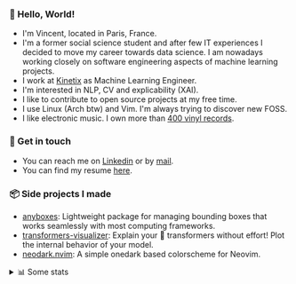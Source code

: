 ### 👋 Hello, World!

- I'm Vincent, located in Paris, France.
- I'm a former social science student and after few IT experiences I decided to move my career towards data science. I am nowadays working closely on software engineering aspects of machine learning projects.
- I work at [Kinetix](https://www.kinetix.tech/) as Machine Learning Engineer.
- I'm interested in NLP, CV and explicability (XAI).
- I like to contribute to open source projects at my free time.
- I use Linux (Arch btw) and Vim. I'm always trying to discover new FOSS.
- I like electronic music. I own more than [400 vinyl records](https://www.discogs.com/user/Voigt_Kampff/collection).

### 🔗 Get in touch

- You can reach me on [Linkedin](https://www.linkedin.com/in/vincent-duchauffour-3a9641155/) or by [mail](mailto:vincent.duchauffour@proton.me).
- You can find my resume [here](https://raw.githubusercontent.com/VDuchauffour/resume/main/resume.pdf).

### 📦 Side projects I made

- [anyboxes](https://github.com/VDuchauffour/anyboxes): Lightweight package for managing bounding boxes that works seamlessly with most computing frameworks.
- [transformers-visualizer](https://github.com/VDuchauffour/transformers-visualizer): Explain your 🤗 transformers without effort! Plot the internal behavior of your model. 
- [neodark.nvim](https://github.com/VDuchauffour/neodark.nvim): A simple onedark based colorscheme for Neovim.

<details><summary>📊 Some stats</summary>  
  
<p align="center">
  <img alt="VDuchauffour's github stats" src="https://github-readme-stats.vercel.app/api?username=VDuchauffour&include_all_commits=true&show_icons=true&theme=react"/>
  <br />
  <img alt="VDuchauffour's streak stats" src="https://streak-stats.demolab.com?user=VDuchauffour&theme=react"/>
  <br />
  <img alt="VDuchauffour's language stats" src="https://github-readme-stats.vercel.app/api/top-langs/?username=VDuchauffour&count_private=true&include_all_commits=true&show_icons=true&layout=compact&theme=react"/>
  <!--   <br />
  <img alt="VDuchauffour's Wakatime stats" src="https://github-readme-stats.vercel.app/api/wakatime?username=VDuchauffour&theme=react"/> -->
</p>

#### 🧭 Wakatime stats
<!--START_SECTION:waka-->
![Code Time](http://img.shields.io/badge/Code%20Time-767%20hrs%2042%20mins-blue)

![Lines of code](https://img.shields.io/badge/From%20Hello%20World%20I%27ve%20Written-56.4%20thousand%20lines%20of%20code-blue)

**🐱 My GitHub Data** 

> 📦 43.4 kB Used in GitHub's Storage 
 > 
> 🏆 1,576 Contributions in the Year 2023
 > 
> 🚫 Not Opted to Hire
 > 
> 📜 7 Public Repositories 
 > 
> 🔑 2 Private Repositories 
 > 
**I'm a Night 🦉** 

```text
🌞 Morning                38 commits          ██░░░░░░░░░░░░░░░░░░░░░░░   06.33 % 
🌆 Daytime                211 commits         █████████░░░░░░░░░░░░░░░░   35.17 % 
🌃 Evening                196 commits         ████████░░░░░░░░░░░░░░░░░   32.67 % 
🌙 Night                  155 commits         ██████░░░░░░░░░░░░░░░░░░░   25.83 % 
```
📅 **I'm Most Productive on Wednesday** 

```text
Monday                   132 commits         ██████░░░░░░░░░░░░░░░░░░░   22.00 % 
Tuesday                  55 commits          ██░░░░░░░░░░░░░░░░░░░░░░░   09.17 % 
Wednesday                154 commits         ██████░░░░░░░░░░░░░░░░░░░   25.67 % 
Thursday                 98 commits          ████░░░░░░░░░░░░░░░░░░░░░   16.33 % 
Friday                   74 commits          ███░░░░░░░░░░░░░░░░░░░░░░   12.33 % 
Saturday                 22 commits          █░░░░░░░░░░░░░░░░░░░░░░░░   03.67 % 
Sunday                   65 commits          ███░░░░░░░░░░░░░░░░░░░░░░   10.83 % 
```


📊 **This Week I Spent My Time On** 

```text
💬 Programming Languages: 
Python                   12 hrs 37 mins      ███████████████████████░░   90.60 % 
Markdown                 31 mins             █░░░░░░░░░░░░░░░░░░░░░░░░   03.78 % 
TOML                     28 mins             █░░░░░░░░░░░░░░░░░░░░░░░░   03.45 % 
Text                     4 mins              ░░░░░░░░░░░░░░░░░░░░░░░░░   00.55 % 
Bash                     4 mins              ░░░░░░░░░░░░░░░░░░░░░░░░░   00.48 % 
```


 Last Updated on 22/07/2023 00:42:13 UTC
<!--END_SECTION:waka-->
</details>

